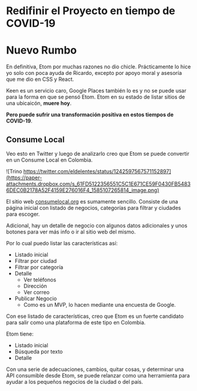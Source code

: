 # Redifinir el Proyecto en tiempo de COVID-19

# Nuevo Rumbo

En definitiva, Etom por muchas razones no dio chicle. Prácticamente lo hice yo solo con poca ayuda de Ricardo, excepto por apoyo moral y asesoría que me dio en CSS y React.

Keen es un servicio caro, Google Places también lo es y no se puede usar para la forma en que se pensó Etom. Etom en su estado de listar sitios de una ubicaicón, **muere hoy**.

**Pero puede sufrir una transformación positiva en estos tiempos de COVID-19**.

## Consume Local

Veo esto en Twitter y luego de analizarlo creo que Etom se puede convertir en un Consume Local en Colombia.

![Trino https://twitter.com/eldelentes/status/1242597567571152897](https://paper-attachments.dropbox.com/s_61FD5122356551C5C1E671CE59F0430FB54836DEC0B2178A52F4159E276016F4_1585107265814_image.png)


El sitio web [consumelocal.org](https://consumelocal.org/) es sumamente sencillo. Consiste de una página inicial con listado de negocios, categorías para filtrar y ciudades para escoger.

Adicional, hay un detalle de negocio con algunos datos adicionales y unos botones para ver más info o ir al sitio web del mismo.

Por lo cual puedo listar las características así:


- Listado inicial
- Filtrar por ciudad
- Filtrar por categoría
- Detalle
    - Ver teléfonos
    - Dirección
    - Ver correo
- Publicar Negocio
    - Como es un MVP, lo hacen mediante una encuesta de Google.

Con ese listado de características, creo que Etom es un fuerte candidato para salir como una plataforma de este tipo en Colombia.

Etom tiene:

- Listado inicial
- Búsqueda por texto
- Detalle

Con una serie de adecuaciones, cambios, quitar cosas, y determinar una API consumible desde Etom, se puede relanzar como una herramienta para ayudar a los pequeños negocios de la ciudad o del país.

